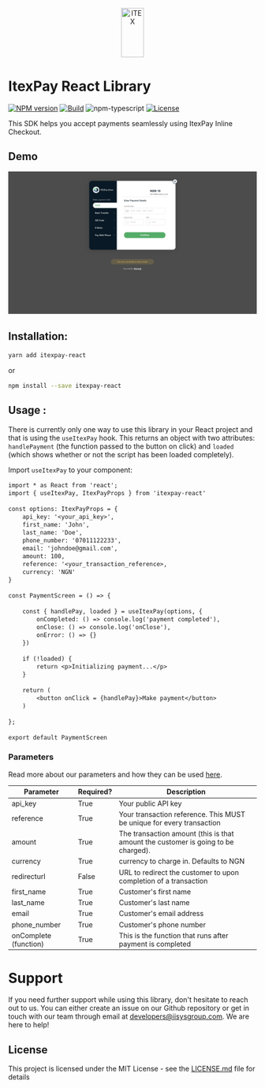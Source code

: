 <p align="center">
    <img title="ITEX" height="100" src="https://itexpay.com/static/media/itex-logo.1baf8606981157aaed0e7d7fc246e321.svg" width="30%"/>
</p>

# ItexPay React Library

[![NPM version][npm-image]][npm-url] [![Build][github-build]][github-build-url] ![npm-typescript] [![License][github-license]][github-license-url]


This SDK helps you accept payments seamlessly using ItexPay Inline Checkout.

## Demo
![Itex Inline Checkout Screenshot](image.png)


## Installation:
```bash
yarn add itexpay-react
```
or 

``` bash
npm install --save itexpay-react
```

## Usage :

There is currently only one way to use this library in your React project and that is using the `useItexPay` hook. This returns an object with two attributes: `handlePayment` (the function passed to the button on click) and `loaded` (which shows whether or not the script has been loaded completely).

Import `useItexPay` to your component:

```tsx
import * as React from 'react';
import { useItexPay, ItexPayProps } from 'itexpay-react'

const options: ItexPayProps = {
    api_key: '<your_api_key>',
    first_name: 'John',
    last_name: 'Doe',
    phone_number: '07011122233',
    email: 'johndoe@gmail.com',
    amount: 100,
    reference: '<your_transaction_reference>,
    currency: 'NGN'
}

const PaymentScreen = () => {

    const { handlePay, loaded } = useItexPay(options, {
        onCompleted: () => console.log('payment completed'), 
        onClose: () => console.log('onClose'), 
        onError: () => {}
    })

    if (!loaded) {
        return <p>Initializing payment...</p>
    }

    return (
        <button onClick = {handlePay}>Make payment</button>
    )
    
};

export default PaymentScreen
```

### Parameters

Read more about our parameters and how they can be used [here](https://developer.flutterwave.com/docs/collecting-payments/inline).

| Parameter           | Required? | Description                                                                                                                                                                                                                             |
| ------------------- | ----------------- | --------------------------------------------------------------------------------------------------------------------------------------------------------------------------------------------------------------------------------------- |
| api_key          | True              | Your public API key                                                                                                                                                                                                                     |
| reference              | True              | Your transaction reference. This MUST be unique for every transaction                                                                                                                                                                   |
| amount              | True              | The transaction amount (this is that amount the customer is going to be charged).                                                                                                                                                                                                          |
| currency            | True             | currency to charge in. Defaults to NGN                                                                                                                                                                                                  |
| redirecturl      | False             | URL to redirect the customer to upon completion of a transaction                                                                                                                 |
| first_name     | True              | Customer's first name                                                                                                                                            |
| last_name        | True             | Customer's last name                                                                                                                                                                                  |                                                                  |
| email            | True              | Customer's email address                    |
| phone_number         | True             | Customer's phone number |
| onComplete (function) | True             | This is the function that runs after payment is completed


# Support

If you need further support while using this library, don't hesitate to reach out to us. You can either create an issue on our Github repository or get in touch with our team through email at developers@iisysgroup.com. We are here to help!


## License

This project is licensed under the MIT License - see the [LICENSE.md](LICENSE.md) file for details

[npm-url]: https://www.npmjs.com/package/itexpay-react
[npm-image]: https://img.shields.io/npm/v/itexpay-react
[github-license]: https://img.shields.io/github/license/jeremiahjacinth13/itexpay-react
[github-license-url]: https://github.com/jeremiahjacinth13/itexpay-react/blob/master/LICENSE
[github-build]: https://github.com/jeremiahjacinth13/itexpay-react/actions/workflows/publish.yml/badge.svg
[github-build-url]: https://github.com/jeremiahjacinth13/itexpay-react/actions/workflows/publish.yml
[npm-typescript]: https://img.shields.io/npm/types/itexpay-react

